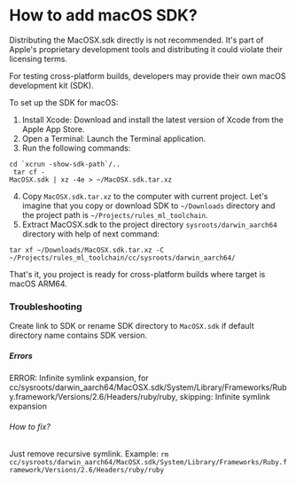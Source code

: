 # How to add macOS SDK?

Distributing the MacOSX.sdk directly is not recommended. 
It's part of Apple's proprietary development tools and distributing 
it could violate their licensing terms.

For testing cross-platform builds, developers may provide their own macOS development kit (SDK).

To set up the SDK for macOS:
1. Install Xcode: Download and install the latest version of Xcode from the Apple App Store.
2. Open a Terminal: Launch the Terminal application.
3. Run the following commands:

<code>cd &#96;xcrun -show-sdk-path&#96;/..</code>
<br />
<code>
    tar cf - MacOSX.sdk | xz -4e > ~/MacOSX.sdk.tar.xz
</code>
<br />

4. Copy `MacOSX.sdk.tar.xz` to the computer with current project. 
Let's imagine that you copy or download SDK to `~/Downloads` directory and the project path is 
`~/Projects/rules_ml_toolchain`. 
5. Extract MacOSX.sdk to the project directory `sysroots/darwin_aarch64` directory with help of next command:

`tar xf ~/Downloads/MacOSX.sdk.tar.xz -C ~/Projects/rules_ml_toolchain/cc/sysroots/darwin_aarch64/`

That's it, you project is ready for cross-platform builds where target is macOS ARM64.

### Troubleshooting

Create link to SDK or rename SDK directory to `MacOSX.sdk` if default directory name contains SDK version.

##### Errors
ERROR: Infinite symlink expansion, for cc/sysroots/darwin_aarch64/MacOSX.sdk/System/Library/Frameworks/Ruby.framework/Versions/2.6/Headers/ruby/ruby, skipping: Infinite symlink expansion
###### How to fix?
Just remove recursive symlink. Example: 
`rm cc/sysroots/darwin_aarch64/MacOSX.sdk/System/Library/Frameworks/Ruby.framework/Versions/2.6/Headers/ruby/ruby`
